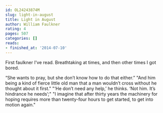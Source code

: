 ```yaml
---
id: OL24243874M
slug: light-in-august
title: Light in August
author: William Faulkner
rating: 4
pages: 507
categories: []
reads:
- finished_at: '2014-07-10'
---
```

First faulkner I've read. Breathtaking at times, and then other times I got bored.

“She wants to pray, but she don’t know how to do that either.”
"And him being a kind of fierce little old man that a man wouldn’t cross without he thought about it first."
"‘He don’t need any help,’ he thinks. ‘Not him. It’s hindrance he needs’;"
"I imagine that after thirty years the machinery for hoping requires more than twenty-four hours to get started, to get into motion again."
